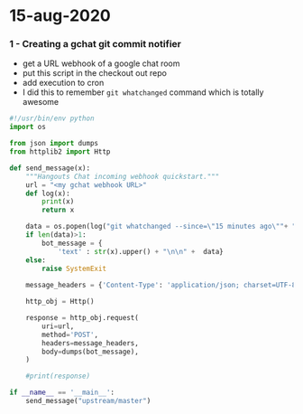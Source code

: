 # 15-aug-2020


### 1 - Creating a gchat git commit notifier

- get a URL webhook of a google chat room
- put this script in the checkout out repo
- add execution to cron
- I did this to remember `git whatchanged` command which is totally awesome

```python
#!/usr/bin/env python
import os

from json import dumps
from httplib2 import Http

def send_message(x):
    """Hangouts Chat incoming webhook quickstart."""
    url = "<my gchat webhook URL>"
    def log(x):
        print(x)
        return x

    data = os.popen(log("git whatchanged --since=\"15 minutes ago\""+ " " + x)).read()
    if len(data)>1:
        bot_message = {
            'text' : str(x).upper() + "\n\n" +  data}
    else:
        raise SystemExit
    
    message_headers = {'Content-Type': 'application/json; charset=UTF-8'}

    http_obj = Http()

    response = http_obj.request(
        uri=url,
        method='POST',
        headers=message_headers,
        body=dumps(bot_message),
    )

    #print(response)

if __name__ == '__main__':
    send_message("upstream/master")
```
